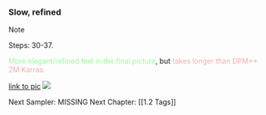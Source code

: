 ### Slow, refined

>[!note]
>Steps: 30-37.
<p><font color=98fb98>More elegant/refined feel in the final picture</font>, but <font color=F1ACAB>takes longer than DPM++ 2M Karras.</font>  
</p>
<a href=" https://cdn.discordapp.com/attachments/1017817227245924432/1092426810966417430/xyz_grid-0003-1474217835.png"> link to pic</a>
<img src="https://lh6.googleusercontent.com/u_zZscqs8L791nrPfZB_Bt6ukiVMAPmTUp1RNizObzCfpIwksqFH4JEBsuyGVzgE7cr52JPHQL_zf4W5qrHzr5NHrxZjVIOhYwPcfJybq8ZRcljwTotD_lKoOJA_WiHNqsfB6Fws8h0ktOVLT5-lFEA">

Next Sampler: MISSING
Next Chapter: [[1.2 Tags]]
